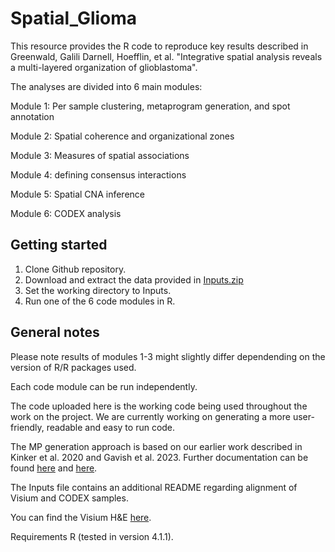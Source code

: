 # Spatial_Glioma

This resource provides the R code to reproduce key results described in Greenwald, Galili Darnell, Hoefflin, et al. "Integrative spatial analysis reveals a multi-layered organization of glioblastoma".

The analyses are divided into 6 main modules:

Module 1: Per sample clustering, metaprogram generation, and spot annotation

Module 2: Spatial coherence and organizational zones

Module 3: Measures of spatial associations 

Module 4: defining consensus interactions

Module 5: Spatial CNA inference

Module 6: CODEX analysis

## Getting started
1. Clone Github repository.
2. Download and extract the data provided in [Inputs.zip](https://drive.google.com/file/d/1YFOwEDFLpyxG6WX243FNA7lnrVSaiVL-/view?usp=sharing)
3. Set the working directory to Inputs.
4. Run one of the 6 code modules in R.

## General notes

Please note results of modules 1-3 might slightly differ dependending on the version of R/R packages used.

Each code module can be run independently.

The code uploaded here is the working code being used throughout the work on the project. We are currently working on generating a more user-friendly, readable and easy to run code. 

The MP generation approach is based on our earlier work described in Kinker et al. 2020 and Gavish et al. 2023.  Further documentation can be found [here](https://github.com/gabrielakinker/CCLE_heterogeneity) and [here](https://github.com/tiroshlab/3ca).

The Inputs file contains an additional README regarding alignment of Visium and CODEX samples. 

You can find the Visium H&E [here](https://drive.google.com/file/d/19ROs5wKtDH-RLqELFFBeEexKScW20FJL/view?usp=drive_link). 

Requirements
R (tested in version 4.1.1).
